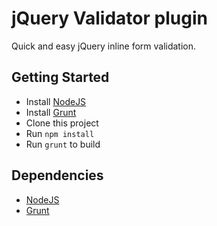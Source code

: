 # jQuery Validator plugin #

Quick and easy jQuery inline form validation.

## Getting Started ##

* Install [NodeJS](http://nodejs.org/ "node.js")
* Install [Grunt](http://gruntjs.com/ "Grunt")
* Clone this project
* Run ``npm install``
* Run ``grunt`` to build

## Dependencies ##

* [NodeJS](http://nodejs.org/ "node.js")
* [Grunt](http://gruntjs.com/ "Grunt")
